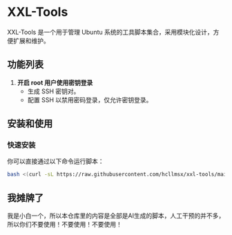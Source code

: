 # XXL-Tools

XXL-Tools 是一个用于管理 Ubuntu 系统的工具脚本集合，采用模块化设计，方便扩展和维护。

## 功能列表

1. **开启 root 用户使用密钥登录**
   - 生成 SSH 密钥对。
   - 配置 SSH 以禁用密码登录，仅允许密钥登录。

## 安装和使用

### 快速安装

你可以直接通过以下命令运行脚本：

```bash
bash <(curl -sL https://raw.githubusercontent.com/hcllmsx/xxl-tools/main/xxl-tools.sh)
```

## 我摊牌了

我是小白一个，所以本仓库里的内容是全部是AI生成的脚本，人工干预的并不多，所以你们不要使用！不要使用！不要使用！
